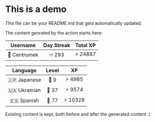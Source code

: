 # This is a demo

This file can be your README.md that gets automatically updated.

The content genrated by the action starts here:

<!--START_SECTION:duolingoStats-->
<!-- Automatically generated with https://github.com/centrumek/duolingo-readme-stats-->

| Username | Day Streak | Total XP |
|:---:|:---:|:---:|
| 👤 Centrumek | 🔥 293 | ⚡ 24887 |

| Language | Level | XP |
|:---:|:---:|:---:|
| 🇯🇵 Japanese | 👑 9 | ⚡ 4985 |
| 🇺🇦 Ukrainian | 👑 37 | ⚡ 9574 |
| 🇪🇸 Spanish | 👑 77 | ⚡ 10328 |

<!--END_SECTION:duolingoStats-->

Existing content is kept, both before and after the generated content :)